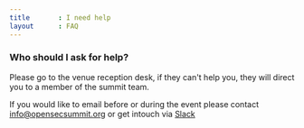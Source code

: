 ```yaml
---
title       : I need help
layout      : FAQ
---
```


### Who should I ask for help?
Please go to the venue reception desk, if they can't help you, they will direct you to a member of the summit team.

If you would like to email before or during the event please contact info@opensecsummit.org or get intouch via [Slack](https://join.slack.com/t/os-summit/shared_invite/enQtMzY4NTk4MzYxNDExLTZjMDFlNDc5YTBkNDU1ZWM5NjM2MDNlZjI0Njc5MDc1NDljOGZjMjliYzNkOTA3OWEyMzczMzI2MjgyYzZlMzc)

